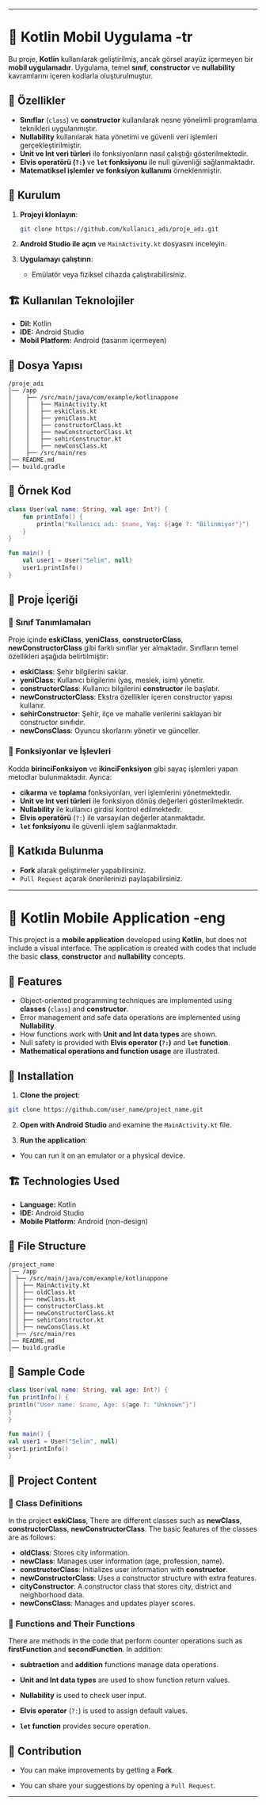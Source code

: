 
---

# 📱 Kotlin Mobil Uygulama -tr

Bu proje, **Kotlin** kullanılarak geliştirilmiş, ancak görsel arayüz içermeyen bir **mobil uygulamadır**. Uygulama, temel **sınıf**, **constructor** ve **nullability** kavramlarını içeren kodlarla oluşturulmuştur.

## 🚀 Özellikler

- **Sınıflar** (`class`) ve **constructor** kullanılarak nesne yönelimli programlama teknikleri uygulanmıştır.
- **Nullability** kullanılarak hata yönetimi ve güvenli veri işlemleri gerçekleştirilmiştir.
- **Unit ve Int veri türleri** ile fonksiyonların nasıl çalıştığı gösterilmektedir.
- **Elvis operatörü (`?:`)** ve **`let` fonksiyonu** ile null güvenliği sağlanmaktadır.
- **Matematiksel işlemler ve fonksiyon kullanımı** örneklenmiştir.

## 🔧 Kurulum 

1. **Projeyi klonlayın**:
   ```bash
   git clone https://github.com/kullanıcı_adı/proje_adı.git
   ```

2. **Android Studio ile açın** ve `MainActivity.kt` dosyasını inceleyin.

3. **Uygulamayı çalıştırın**:
   - Emülatör veya fiziksel cihazda çalıştırabilirsiniz.

## 🏗️ Kullanılan Teknolojiler

- **Dil:** Kotlin
- **IDE:** Android Studio
- **Mobil Platform:** Android (tasarım içermeyen)

## 📂 Dosya Yapısı

```
/proje_adı
│── /app
│    ├── /src/main/java/com/example/kotlinappone
│    │   ├── MainActivity.kt
│    │   ├── eskiClass.kt
│    │   ├── yeniClass.kt
│    │   ├── constructorClass.kt
│    │   ├── newConstructorClass.kt
│    │   ├── sehirConstructor.kt
│    │   ├── newConsClass.kt
│    ├── /src/main/res
│── README.md
│── build.gradle
```

## 📝 Örnek Kod

```kotlin
class User(val name: String, val age: Int?) {
    fun printInfo() {
        println("Kullanıcı adı: $name, Yaş: ${age ?: "Bilinmiyor"}")
    }
}

fun main() {
    val user1 = User("Selim", null)
    user1.printInfo()
}
```

## 📌 Proje İçeriği

### 🔹 **Sınıf Tanımlamaları**
Proje içinde **eskiClass**, **yeniClass**, **constructorClass**, **newConstructorClass** gibi farklı sınıflar yer almaktadır. Sınıfların temel özellikleri aşağıda belirtilmiştir:

- **eskiClass**: Şehir bilgilerini saklar.
- **yeniClass**: Kullanıcı bilgilerini (yaş, meslek, isim) yönetir.
- **constructorClass**: Kullanıcı bilgilerini **constructor** ile başlatır.
- **newConstructorClass**: Ekstra özellikler içeren constructor yapısı kullanır.
- **sehirConstructor**: Şehir, ilçe ve mahalle verilerini saklayan bir constructor sınıfıdır.
- **newConsClass**: Oyuncu skorlarını yönetir ve günceller.

### 🔹 **Fonksiyonlar ve İşlevleri**
Kodda **birinciFonksiyon** ve **ikinciFonksiyon** gibi sayaç işlemleri yapan metodlar bulunmaktadır. Ayrıca:

- **cikarma** ve **toplama** fonksiyonları, veri işlemlerini yönetmektedir.
- **Unit ve Int veri türleri** ile fonksiyon dönüş değerleri gösterilmektedir.
- **Nullability** ile kullanıcı girdisi kontrol edilmektedir.
- **Elvis operatörü** (`?:`) ile varsayılan değerler atanmaktadır.
- **`let` fonksiyonu** ile güvenli işlem sağlanmaktadır.

## 📌 Katkıda Bulunma

- **Fork** alarak geliştirmeler yapabilirsiniz.
- `Pull Request` açarak önerilerinizi paylaşabilirsiniz.


---

# 📱 Kotlin Mobile Application  -eng

This project is a **mobile application** developed using **Kotlin**, but does not include a visual interface. The application is created with codes that include the basic **class**, **constructor** and **nullability** concepts.

## 🚀 Features

- Object-oriented programming techniques are implemented using **classes** (`class`) and **constructor**.
- Error management and safe data operations are implemented using **Nullability**.
- How functions work with **Unit and Int data types** are shown.
- Null safety is provided with **Elvis operator (`?:`)** and **`let` function**.
- **Mathematical operations and function usage** are illustrated.

## 🔧 Installation

1. **Clone the project**:
```bash
git clone https://github.com/user_name/project_name.git
```

2. **Open with Android Studio** and examine the `MainActivity.kt` file.

3. **Run the application**:
- You can run it on an emulator or a physical device.

## 🏗️ Technologies Used

- **Language:** Kotlin
- **IDE:** Android Studio
- **Mobile Platform:** Android (non-design)

## 📂 File Structure

```
/project_name
│── /app
│ ├── /src/main/java/com/example/kotlinappone
│ │ ├── MainActivity.kt
│ │ ├── oldClass.kt
│ │ ├── newClass.kt
│ │ ├── constructorClass.kt
│ │ ├── newConstructorClass.kt
│ │ ├── sehirConstructor.kt
│ │ ├── newConsClass.kt
│ ├── /src/main/res
│── README.md
│── build.gradle
```

## 📝 Sample Code

```kotlin
class User(val name: String, val age: Int?) {
fun printInfo() {
println("User name: $name, Age: ${age ?: "Unknown"}")
}
}

fun main() {
val user1 = User("Selim", null)
user1.printInfo()
}
```

## 📌 Project Content

### 🔹 **Class Definitions**
In the project **eskiClass**, There are different classes such as **newClass**, **constructorClass**, **newConstructorClass**. The basic features of the classes are as follows:

- **oldClass**: Stores city information.
- **newClass**: Manages user information (age, profession, name).
- **constructorClass**: Initializes user information with **constructor**.
- **newConstructorClass**: Uses a constructor structure with extra features.
- **cityConstructor**: A constructor class that stores city, district and neighborhood data.
- **newConsClass**: Manages and updates player scores.

### 🔹 **Functions and Their Functions**
There are methods in the code that perform counter operations such as **firstFunction** and **secondFunction**. In addition:

- **subtraction** and **addition** functions manage data operations.
- **Unit and Int data types** are used to show function return values.

- **Nullability** is used to check user input.

- **Elvis operator** (`?:`) is used to assign default values.

- **`let` function** provides secure operation.

## 📌 Contribution

- You can make improvements by getting a **Fork**.

- You can share your suggestions by opening a `Pull Request`.

---
